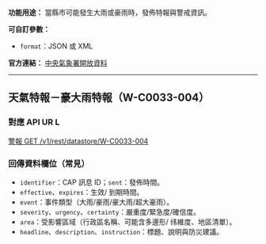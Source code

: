 **功能用途：** 當縣市可能發生大雨或豪雨時，發佈特報與警戒資訊。

**可自訂參數：**
- `format`：JSON 或 XML

**官方連結：** [中央氣象署開放資料](https://opendata.cwa.gov.tw/dataset/warning/W-C0033-003)

---

## 天氣特報－豪大雨特報（W-C0033-004）

### 對應 API UR L
[ 警報 GET /v1/rest/datastore/W-C0033-004](https://opendata.cwa.gov.tw/dist/opendata-swagger.html?urls.primaryName=openAPI#/%E8%AD%A6%E5%A0%B1/get_v1_rest_datastore_W_C0033_004)

### 回傳資料欄位（常見）
- `identifier`：CAP 訊息 ID；`sent`：發佈時間。
- `effective`、`expires`：生效/ 到期時間。
- `event`：事件類型（大雨/豪雨/豪大雨/超大豪雨）。
- `severity`、`urgency`、`certainty`：嚴重度/緊急度/確信度。
- `area`：受影響區域（行政區名稱、可能含多邊形/ 纬維度、地區清單）。
- `headline`、`description`、`instruction`：標題、說明與防災建議。